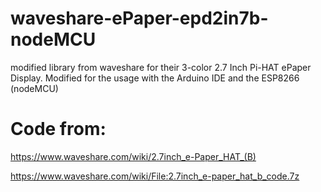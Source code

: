 # waveshare-ePaper-epd2in7b-nodeMCU
modified library from waveshare for their 3-color 2.7 Inch Pi-HAT ePaper Display. Modified for the usage with the Arduino IDE and the ESP8266 (nodeMCU)

# Code from:

https://www.waveshare.com/wiki/2.7inch_e-Paper_HAT_(B)

https://www.waveshare.com/wiki/File:2.7inch_e-paper_hat_b_code.7z
